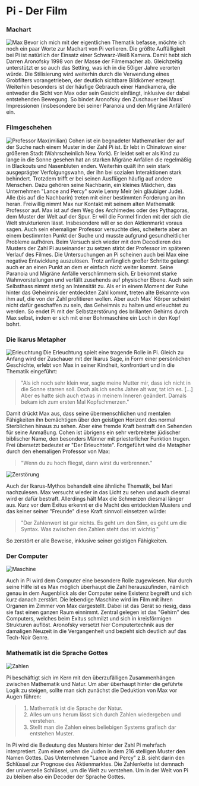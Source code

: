 <!--
author: Alexander Heimbuch
publish: 2011-11-06
categories: Film, Drama
image: statics/pi/pi-stage.jpg
-->

Pi - Der Film
=============

### Machart

![Max](statics/pi/max.png)
Bevor ich mich mit der eigentlichen Thematik befasse, möchte ich noch ein paar Worte zur Machart von Pi verlieren. Die größte Auffälligkeit bei Pi ist natürlich der Einsatz einer Schwarz-Weiß Kamera. Damit hebt sich Darren Aronofsky 1998 von der Masse der Filmemacher ab. Gleichzeitig unterstützt er so auch das Setting, was ich in die 50iger Jahre verorten würde.
Die Stilisierung wird weiterhin durch die Verwendung eines Grobfilters vorangetrieben, der deutlich sichtbare Bildkörner erzeugt. Weiterhin besonders ist der häufige Gebrauch einer Handkamera, die entweder die Sicht von Max oder sein Gesicht einfängt, inklusive der dabei entstehenden Bewegung. So bindet Aronofsky den Zuschauer bei Maxs´ Impressionen (insbesondere bei seiner Paranoia und den Migräne Anfällen) ein.

### Filmgeschehen

![Professor](statics/pi/professor.jpg)
Max(imilian) Cohen ist ein begnadeter Mathematiker der auf der Suche nach einem Muster in der Zahl Pi ist. Er lebt in Chinatown einer größeren Stadt (Wahrscheinlich New York). Er leidet seit er als Kind zu lange in die Sonne gesehen hat an starken Migräne Anfällen die regelmäßig in Blackouts und Nasenbluten enden. Weiterhin quält ihn sein stark ausgeprägter Verfolgungswahn, der ihn bei sozialen Interaktionen stark behindert. Trotzdem trifft er bei seinen Ausflügen häufig auf andere Menschen. Dazu gehören seine Nachbarin, ein kleines Mädchen, das Unternehmen "Lance and Percy" sowie Lenny Meir (ein gläubiger Jude). Alle (bis auf die Nachbarin) treten mit einer bestimmten Forderung an ihn heran. Freiwillig nimmt Max nur Kontakt mit seinem alten Mathematik Professor auf.
Max ist auf dem Weg des Archimedes oder des Pythagoras, dem Muster der Welt auf der Spur. Er will die Formel finden mit der sich die Welt strukturieren lässt. Insbesondere will er so den Aktienmarkt voraus sagen. Auch sein ehemaliger Professor versuchte dies, scheiterte aber an einem bestimmten Punkt der Suche und musste aufgrund gesundheitlicher Probleme aufhören. Beim Versuch sich wieder mit dem Decodieren des Musters der Zahl Pi auseinander zu setzen stirbt der Professor im späteren Verlauf des Filmes. Die Untersuchungen an Pi scheinen auch bei Max eine negative Entwicklung auszulösen. Trotz anfänglich großer Schritte gelangt auch er an einen Punkt an dem er einfach nicht weiter kommt. Seine Paranoia und Migräne Anfälle verschlimmern sich. Er bekommt starke Wahnvorstellungen und verfällt zusehends auf physischer Ebene. Auch sein Selbsthass nimmt stetig an Intensität zu. Als er in einem Moment der Ruhe hinter das Geheimnis der entdeckten Zahl kommt, treten alte Bekannte von ihm auf, die von der Zahl profitieren wollen. Aber auch Max´ Körper scheint nicht dafür geschaffen zu sein, das Geheimnis zu halten und erleuchtet zu werden. So endet Pi mit der Selbstzerstörung des brillanten Gehirns durch Max selbst, indem er sich mit einer Bohrmaschine ein Loch in den Kopf bohrt.

### Die Ikarus Metapher

![Erleuchtung](statics/pi/erleuchtung.jpg)
Die Erleuchtung spielt eine tragende Rolle in Pi. Gleich zu Anfang wird der Zuschauer mit der Ikarus Sage, in Form einer persönlichen Geschichte, erlebt von Max in seiner Kindheit, konfrontiert und in die Thematik eingeführt:

> "Als ich noch sehr klein war, sagte meine Mutter mir, dass ich nicht in die Sonne starren soll. Doch als ich sechs Jahre alt war, tat ich es. […] Aber es hatte sich auch etwas in meinem Inneren geändert. Damals bekam ich zum ersten Mal Kopfschmerzen."

Damit drückt Max aus, dass seine übermenschlichen und mentalen Fähigkeiten ihn bemächtigen über den geistigen Horizont des normal Sterblichen hinaus zu sehen. Aber eine fremde Kraft bestraft den Sehenden für seine Anmaßung. Cohen ist übrigens ein sehr verbreiteter jüdischer biblischer Name, den besonders Männer mit priesterlicher Funktion trugen. Frei übersetzt bedeutet er "Der Erleuchtete". Fortgeführt wird die Metapher durch den ehemaligen Professor von Max:

> "Wenn du zu hoch fliegst, dann wirst du verbrennen."

![Zerstörung](statics/pi/bohrer.jpg)

Auch der Ikarus-Mythos behandelt eine ähnliche Thematik, bei Mari nachzulesen. Max versucht wieder in das Licht zu sehen und auch diesmal wird er dafür bestraft. Allerdings hält Max die Schmerzen diesmal länger aus. Kurz vor dem Exitus erkennt er die Macht des entdeckten Musters und das keiner seiner "Freunde" diese Kraft sinnvoll einsetzen würde:

> "Der Zahlenwert ist gar nichts. Es geht um den Sinn, es geht um die Syntax. Was zwischen den Zahlen steht das ist wichtig."</blockquote>

So zerstört er alle Beweise, inklusive seiner geistigen Fähigkeiten.

### Der Computer

![Maschine](statics/pi/maschine.jpg)

Auch in Pi wird dem Computer eine besondere Rolle zugewiesen. Nur durch seine Hilfe ist es Max möglich überhaupt die Zahl herauszufinden, nämlich genau in dem Augenblick als der Computer seine Existenz begreift und sich kurz danach zerstört. Die lebendige Maschine wird im Film mit ihren Organen im Zimmer von Max dargestellt. Dabei ist das Gerät so riesig, dass sie fast einen ganzen Raum einnimmt. Zentral gelegen ist das "Gehirn" des Computers, welches beim Exitus schmilzt und sich in kreisförmigen Strukturen auflöst. Aronofsky versetzt hier Computertechnik aus der damaligen Neuzeit in die Vergangenheit und bezieht sich deutlich auf das Tech-Noir Genre.

### Mathematik ist die Sprache Gottes

![Zahlen](statics/pi/pi-stage.jpg)

Pi beschäftigt sich im Kern mit den überzufälligen Zusammenhängen zwischen Mathematik und Natur. Um aber überhaupt hinter die geführte Logik zu steigen, sollte man sich zunächst die Deduktion von Max vor Augen führen:

> 1. Mathematik ist die Sprache der Natur.
> 2. Alles um uns herum lässt sich durch Zahlen wiedergeben und verstehen.
> 3. Stellt man die Zahlen eines beliebigen Systems grafisch dar entstehen Muster.

In Pi wird die Bedeutung des Musters hinter der Zahl Pi mehrfach interpretiert. Zum einen sehen die Juden in dem 216 stelligen Muster den Namen Gottes. Das Unternehmen "Lance and Percy" z.B. sieht darin den Schlüssel zur Prognose des Aktienmarktes. Die Zahlenkette ist demnach der universelle Schlüssel, um die Welt zu verstehen. Um in der Welt von Pi zu bleiben also ein Decoder der Sprache Gottes.
